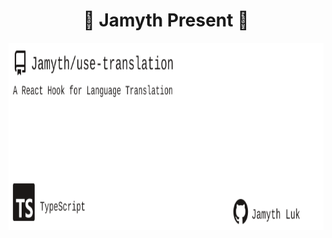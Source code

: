 <!-- built at 7/19/2023, 5:11:50 PM -->
<h1 align="center">
🎉 Jamyth Present 🎉
</h1>
<p align="center">
    <a href="https://github.com/Jamyth/use-translation">
        <img width="1000" height="300" src="./readme.svg" />
    </a>
</p>